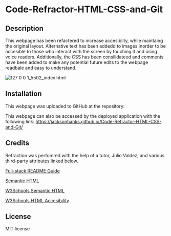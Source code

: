 # Code-Refractor-HTML-CSS-and-Git

## Description

This webpage has been refactered to increase accesiblity, while maintaing the original layout.  Alternative text has been addedd to images inorder to be accesible to those who interact with the screen by touching it and using voice readers.  Additionally, the CSS has been consilidateed and comments have been added to make any potential future edits to the webpage readbale and easy to understand. 

![127 0 0 1_5502_index html](https://user-images.githubusercontent.com/125209654/221460278-25753eef-df03-494f-b8f9-17c3a385dbdf.png)

## Installation
This webpage was uploaded to GitHub at the repository:

This webpage can also be accessed by the deployed application with the following link: https://jacksonhanks.github.io/Code-Refractor-HTML-CSS-and-Git/

## Credits

Refraction was perfomred with the help of a tutor, Julio Valdez, and various third-party attributes linked below.

[Full-stack README Guide](https://coding-boot-camp.github.io/full-stack/github/professional-readme-guide)

[Semantic HTML](https://www.internetingishard.com/html-and-css/semantic-html/)

[W3Schools Semantic HTML](https://www.w3schools.com/html/html5_semantic_elements.asp)

[W3Schools HTML Accesibility](https://www.w3schools.com/html/html_accessibility.asp)

## License

MIT license
